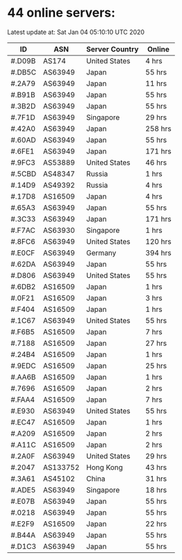 # 44 online servers:

Latest update at: Sat Jan 04 05:10:10 UTC 2020

| ID | ASN | Server Country | Online |
| -- | --- | -------------- | ------ |
| #.D09B | AS174 | United States | 4 hrs |
| #.DB5C | AS63949 | Japan | 55 hrs |
| #.2A79 | AS63949 | Japan | 11 hrs |
| #.B91B | AS63949 | Japan | 55 hrs |
| #.3B2D | AS63949 | Japan | 55 hrs |
| #.7F1D | AS63949 | Singapore | 29 hrs |
| #.42A0 | AS63949 | Japan | 258 hrs |
| #.60AD | AS63949 | Japan | 55 hrs |
| #.6FE1 | AS63949 | Japan | 171 hrs |
| #.9FC3 | AS53889 | United States | 46 hrs |
| #.5CBD | AS48347 | Russia | 1 hrs |
| #.14D9 | AS49392 | Russia | 4 hrs |
| #.17D8 | AS16509 | Japan | 4 hrs |
| #.65A3 | AS63949 | Japan | 55 hrs |
| #.3C33 | AS63949 | Japan | 171 hrs |
| #.F7AC | AS63930 | Singapore | 1 hrs |
| #.8FC6 | AS63949 | United States | 120 hrs |
| #.E0CF | AS63949 | Germany | 394 hrs |
| #.62DA | AS63949 | Japan | 55 hrs |
| #.D806 | AS63949 | United States | 55 hrs |
| #.6DB2 | AS16509 | Japan | 1 hrs |
| #.0F21 | AS16509 | Japan | 3 hrs |
| #.F404 | AS16509 | Japan | 1 hrs |
| #.1C67 | AS63949 | United States | 55 hrs |
| #.F6B5 | AS16509 | Japan | 7 hrs |
| #.7188 | AS16509 | Japan | 27 hrs |
| #.24B4 | AS16509 | Japan | 1 hrs |
| #.9EDC | AS16509 | Japan | 25 hrs |
| #.AA6B | AS16509 | Japan | 1 hrs |
| #.7696 | AS16509 | Japan | 2 hrs |
| #.FAA4 | AS16509 | Japan | 7 hrs |
| #.E930 | AS63949 | United States | 55 hrs |
| #.EC47 | AS16509 | Japan | 1 hrs |
| #.A209 | AS16509 | Japan | 2 hrs |
| #.A11C | AS16509 | Japan | 2 hrs |
| #.2A0F | AS63949 | United States | 29 hrs |
| #.2047 | AS133752 | Hong Kong | 43 hrs |
| #.3A61 | AS45102 | China | 31 hrs |
| #.ADE5 | AS63949 | Singapore | 18 hrs |
| #.E07B | AS63949 | Japan | 55 hrs |
| #.0218 | AS63949 | Japan | 55 hrs |
| #.E2F9 | AS16509 | Japan | 22 hrs |
| #.B44A | AS63949 | Japan | 55 hrs |
| #.D1C3 | AS63949 | Japan | 55 hrs |

